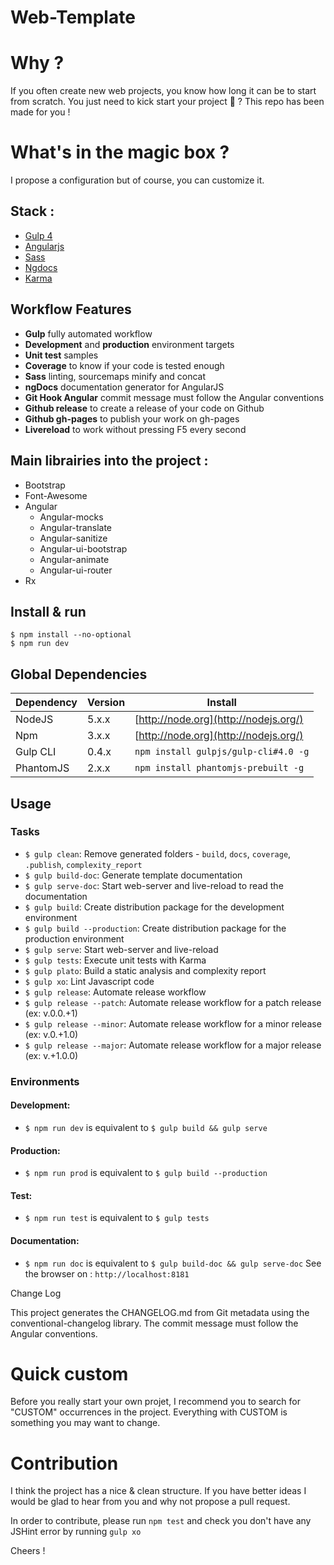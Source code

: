 Web-Template
===================

# Why ?
If you often create new web projects, you know how long it can be to start from scratch.
You just need to kick start your project :rocket: ? This repo has been made for you !

# What's in the magic box ?
I propose a configuration but of course, you can customize it.

## Stack :
- [Gulp 4](http://gulpjs.com/)
- [Angularjs](https://angularjs.org/)
- [Sass](http://sass-lang.com/)
- [Ngdocs](https://github.com/nikhilmodak/gulp-ngdocs)
- [Karma](http://karma-runner.github.io/)

## Workflow Features
- **Gulp** fully automated workflow
- **Development** and **production** environment targets
- **Unit test** samples
- **Coverage** to know if your code is tested enough
- **Sass** linting, sourcemaps minify and concat
- **ngDocs** documentation generator for AngularJS
- **Git Hook Angular** commit message must follow the Angular conventions
- **Github release** to create a release of your code on Github
- **Github gh-pages** to publish your work on gh-pages
- **Livereload** to work without pressing F5 every second

## Main librairies into the project :
- Bootstrap
- Font-Awesome
- Angular
	- Angular-mocks
	- Angular-translate
	- Angular-sanitize
	- Angular-ui-bootstrap
	- Angular-animate
	- Angular-ui-router
- Rx

## Install & run
```
$ npm install --no-optional
$ npm run dev
```

## Global Dependencies
| Dependency | Version | Install                               |
| ---------- | ------- | ------------------------------------- |
| NodeJS     | 5.x.x   | [http://node.org](http://nodejs.org/) |
| Npm        | 3.x.x   | [http://node.org](http://nodejs.org/) |
| Gulp CLI   | 0.4.x   | `npm install gulpjs/gulp-cli#4.0 -g`  |
| PhantomJS  | 2.x.x   | `npm install phantomjs-prebuilt -g`   |

## Usage
### Tasks
- `$ gulp clean`: Remove generated folders - `build`, `docs`, `coverage`, `.publish`, `complexity_report`
- `$ gulp build-doc`: Generate template documentation
- `$ gulp serve-doc`: Start web-server and live-reload to read the documentation
- `$ gulp build`: Create distribution package for the development environment
- `$ gulp build --production`: Create distribution package for the production environment
- `$ gulp serve`: Start web-server and live-reload
- `$ gulp tests`: Execute unit tests with Karma
- `$ gulp plato`: Build a static analysis and complexity report
- `$ gulp xo`: Lint Javascript code
- `$ gulp release`: Automate release workflow
- `$ gulp release --patch`: Automate release workflow for a patch release (ex: v.0.0.+1)
- `$ gulp release --minor`: Automate release workflow for a minor release (ex: v.0.+1.0)
- `$ gulp release --major`: Automate release workflow for a major release (ex: v.+1.0.0)

### Environments
#### Development:
- `$ npm run dev` is equivalent to `$ gulp build && gulp serve`

#### Production:
- `$ npm run prod` is equivalent to `$ gulp build --production`

#### Test:
- `$ npm run test` is equivalent to `$ gulp tests`

#### Documentation:
- `$ npm run doc` is equivalent to `$ gulp build-doc && gulp serve-doc`
See the browser on : `http://localhost:8181`

Change Log

This project generates the CHANGELOG.md from Git metadata using the conventional-changelog library. The commit message must follow the Angular conventions.

# Quick custom
Before you really start your own projet, I recommend you to search for "CUSTOM" occurrences in the project.
Everything with CUSTOM is something you may want to change.

# Contribution
I think the project has a nice & clean structure.
If you have better ideas I would be glad to hear from you and why not propose a pull request.

In order to contribute, please run `npm test` and check you don't have any JSHint error by running `gulp xo`

Cheers !
